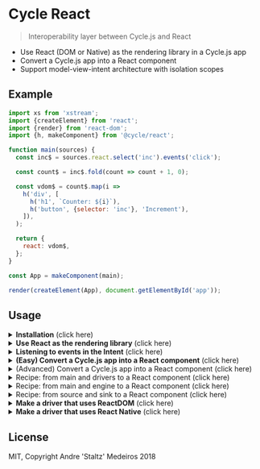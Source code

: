 # Cycle React

> Interoperability layer between Cycle.js and React

- Use React (DOM or Native) as the rendering library in a Cycle.js app
- Convert a Cycle.js app into a React component
- Support model-view-intent architecture with isolation scopes

## Example

```js
import xs from 'xstream';
import {createElement} from 'react';
import {render} from 'react-dom';
import {h, makeComponent} from '@cycle/react';

function main(sources) {
  const inc$ = sources.react.select('inc').events('click');

  const count$ = inc$.fold(count => count + 1, 0);

  const vdom$ = count$.map(i =>
    h('div', [
      h('h1', `Counter: ${i}`),
      h('button', {selector: 'inc'}, 'Increment'),
    ]),
  );

  return {
    react: vdom$,
  };
}

const App = makeComponent(main);

render(createElement(App), document.getElementById('app'));
```

## Usage

<details>
  <summary><strong>Installation</strong> (click here)</summary>
  <p>

Install the package:

```bash
npm install @cycle/react
```

Note that this package **only supports React 16.4.0** and above. Also, as usual with Cycle.js apps, you might need `xstream` (or another stream library).

</p>
</details>

<details>
  <summary><strong>Use React as the rendering library</strong> (click here)</summary>
  <p>

Use the hyperscript `h` function (from this library) to create streams of ReactElements:

```js
import xs from 'xstream'
import {h} from '@cycle/react'

function main(sources) {
  const vdom$ = xs.periodic(1000).map(i =>
    h('div', [
      h('h1', `Hello ${i + 1} times`)
    ])
  );

  return {
    react: vdom$,
  }
}
```

Alternatively, you can also use JSX or `createElement`:

```jsx
import xs from 'xstream'

function main(sources) {
  const vdom$ = xs.periodic(1000).map(i =>
    <div>
      <h1>Hello ${i + 1} times</h1>
    </div>
  );

  return {
    react: vdom$,
  }
}
```

However, to attach event listeners in model-view-intent style, you must use `h` which supports the special prop `selector`. See the next section.

  </p>
</details>

<details>
  <summary><strong>Listening to events in the Intent</strong> (click here)</summary>
  <p>

Use hyperscript `h` and pass a `selector` string as a prop, then use that selector in `sources.react.select(_).events(_)`:

```js
import xs from 'xstream'
import {h} from '@cycle/react'

function main(sources) {
  const increment$ = sources.react.select('inc').events('click')

  const count$ = increment$.fold(count => count + 1, 0)

  const vdom$ = count$.map(x =>
    h('div', [
      h('h1', `Counter: ${x}`),
      h('button', {selector: 'inc'}),
    ])
  )

  return {
    react: vdom$,
  }
}
```

  </p>
</details>

<details>
  <summary><strong>(Easy) Convert a Cycle.js app into a React component</strong> (click here)</summary>
  <p>

Use `makeComponent` which takes the Cycle.js `main` function and a `drivers` object and returns a React component.

```js
const CycleApp = makeComponent(main, {
  HTTP: makeHTTPDriver(),
  history: makeHistoryDriver(),
});
```

Then you can use `CycleApp` in a larger React app, e.g. in JSX `<CycleApp/>`. Any props that you pass to this component will be available as `sources.react.props()` which returns a stream of props.

If you are not using any other drivers, then you do not need to pass the second argument:

```js
const CycleApp = makeComponent(main);
```

  </p>
</details>

<details>
  <summary>(Advanced) Convert a Cycle.js app into a React component (click here)</summary>
  <p>

Besides `makeComponent`, this library also provides the `makeCycleReactComponent(run)` API which is more powerful and can support more use cases.

It takes one argument, a `run` function which should set up and execute your application, and return three things: source, sink, (optionally:) dispose function.

- `run: () => {source, sink, dispose}`

As an example usage:

```js
const CycleApp = makeCycleReactComponent(() => {
  const reactDriver = (sink) => new ReactSource();
  const program = setup(main, {...drivers, react: reactDriver});
  const source = program.sources.react;
  const sink = program.sinks.react;
  const dispose = program.run();
  return {source, sink, dispose};
});
```

Use this API to customize how instances of the returned component will use shared resources like non-rendering drivers. See recipes below.

  </p>
</details>

<details>
  <summary>Recipe: from main and drivers to a React component (click here)</summary>
  <p>

Use the shortcut API `makeComponent` which is implemented in terms of the more the powerful `makeCycleReactComponent` API:

```js
import {setup} from '@cycle/run';

function makeComponent(main, drivers, channel = 'react') {
  return makeCycleReactComponent(() => {
    const program = setup(main, {...drivers, [channel]: () => new ReactSource()});
    const source = program.sources[channel];
    const sink = program.sinks[channel];
    const dispose = program.run();
    return {source, sink, dispose};
  });
}
```

  </p>
</details>

<details>
  <summary>Recipe: from main and engine to a React component (click here)</summary>
  <p>

Assuming you have an `engine` created with `setupReusable` (from `@cycle/run`), use the `makeCycleReactComponent` API like below:

```js
function makeComponentReusing(main, engine, channel = 'react') {
  return makeCycleReactComponent(() => {
    const source = new ReactSource();
    const sources = {...engine.sources, [channel]: source};
    const sinks = main(sources);
    const sink = sinks[channel];
    const dispose = engine.run(sinks);
    return {source, sink, dispose};
  });
}
```

  </p>
</details>

<details>
  <summary>Recipe: from source and sink to a React component (click here)</summary>
  <p>

Use the `makeCycleReactComponent` API like below:

```js
function fromSourceSink(source, sink) {
  return makeCycleReactComponent(() => ({source, sink}));
}
```

  </p>
</details>

<details>
  <summary><strong>Make a driver that uses ReactDOM</strong> (click here)</summary>
  <p>

See [`@cycle/react-dom`](https://github.com/cyclejs/react-dom).

  </p>
</details>

<details>
  <summary><strong>Make a driver that uses React Native</strong> (click here)</summary>
  <p>

See [`@cycle/react-native`](https://github.com/cyclejs/react-native).

  </p>
</details>

## License

MIT, Copyright Andre 'Staltz' Medeiros 2018
